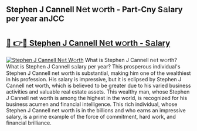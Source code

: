 ## Stephen J Cannell N𝚎t w𝚘rth - Part-Cny S𝚊lary per year anJCC

# <h2><a href="http://gc0cfmc.nevu.top/?p=Stephen+J+Cannell">🔗 👉🔴 Stephen J Cannell N𝚎t w𝚘rth - S𝚊lary</a></h2>

[![Stephen J Cannell N𝚎t W𝚘rth](https://i.imgur.com/Oavwk0R.jpeg)](http://gc0cfmc.nevu.top/?p=Stephen+J+Cannell)
What is Stephen J Cannell n𝚎t w𝚘rth? What is Stephen J Cannell s𝚊lary per year?
This prosperous individual's Stephen J Cannell net worth is substantial, making him one of the wealthiest in his profession. His salary is impressive, but it is eclipsed by Stephen J Cannell net worth, which is believed to be greater due to his varied business activities and valuable real estate assets. This wealthy man, whose Stephen J Cannell net worth is among the highest in the world, is recognized for his business acumen and financial intelligence. This rich individual, whose Stephen J Cannell net worth is in the billions and who earns an impressive salary, is a prime example of the force of commitment, hard work, and financial brilliance.
